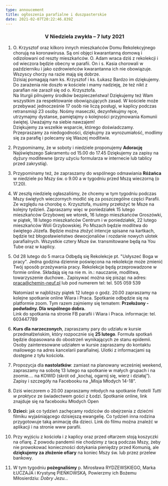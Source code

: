 ```yaml
---
type: annoucement
title: ogłoszenia parafialne i duszpasterskie
date: 2021-02-07T20:22:46.839Z
---
```

<!--StartFragment-->

<h3 style="text-align:center;">V Niedziela zwykła – 7 luty 2021</h3>

1. O. Krzysztof oraz kilkoro innych mieszkańców Domu Rekolekcyjnego chorują na koronawirusa. Są oni objęci kwarantanną domową i odizolowani od reszty mieszkańców. O. Adam wraca dziś z rekolekcji i od wieczora będzie obecny w parafii. On i s. Kasia chorowali w październiku i jako ozdrowieńców kwarantanna ich nie obowiązuje. Wszyscy chorzy na razie mają się dobrze.\
   Dzisiaj pomagają nam ks. Krzysztof i ks. Łukasz Bardzo im dziękujemy.\
   Do zarażenia nie doszło w kościele i mamy nadzieję, że też nikt z parafian nie zaraził się od o. Krzysztofa.\
   Na liturgii pilnujemy środków bezpieczeństwa! Dziękujemy też Wam wszystkim za respektowanie obowiązujących zasad. W kościele może przebywać jednocześnie 17 osób nie liczą posługi, w kaplicy podczas retransmisji 23 osoby. Nośmy maseczki, dezynfekujmy ręce, utrzymajmy dystanse, pamiętajmy o kolejności przyjmowania Komunii świętej. Uważajmy na siebie nawzajem!\
   Dziękujemy za wszelkie wsparcie, którego doświadczamy. Przepraszamy za niedogodności, dziękujmy za wyrozumiałość, modlimy się za parafię i polecamy się Waszej modlitwie.
2. Przypominamy, że w soboty i niedziele proponujemy **Adorację** Najświętszego Sakramentu od 15.00 do 17.45 Dziękujemy za zapisy na dyżury modlitewne (przy użyciu formularza w internecie lub tablicy przed zakrystią).
3. Przypominamy też, że zapraszamy do wspólnego odmawiania **Różańca** w niedziele po Mszy św. o 9.00 a w tygodniu przed Mszą wieczorną (o 17.20).
4. W zeszłą niedzielę ogłaszaliśmy, że chcemy w tym tygodniu podczas Mszy świętych wieczornych modlić się za poszczególne części Parafii. Ze względu na chorobę o. Krzysztofa, musimy przełożyć te Msze na kolejny tydzień. Zapraszamy więc w poniedziałek 15 lutego mieszkańców Grzybowej we wtorek, 16 lutego mieszkańców Groszówki, w piątek, 18 lutego mieszkańców Centrum i w poniedziałek, 22 lutego mieszkańców Woli Grzybowskiej. Po Mszach będzie modlitwa do świętego Józefa. Będzie można złożyć intencje spisane na kartkach, będzie też błogosławieństwo dewocjonaliów i rozdanie nowych ulotek parafialnych. Wszystkie cztery Msze św. transmitowane będą na You Tube oraz w kaplicy.
5. Od 28 lutego do 5 marca Odbędą się Rekolekcje pt. "Usłyszeć Boga w pracy". Jedna godzina dziennie poświęcona na rekolekcje może zmienić Twój sposób przeżywania pracy. Rekolekcje będą przeprowadzone w formie online. Składają się na nie m. in.: nauczanie, modlitwa, towarzyszenie duchowe.. Zapisywać można się pisząc na adres: [praca@chemin-neuf.pl](mailto:praca@chemin-neuf.pl) lub pod numerem tel: tel. 505 059 539

   Natomiast w najbliższy piątek 12 lutego o godz. 20.00 zapraszamy na kolejne spotkanie online Wiara i Praca. Spotkanie odbędzie się na platformie zoom. Tym razem zajmiemy się tematem: **Przełożony - podwładny. Dla wspólnego dobra.**\
   Link do spotkania na stronie FB parafii i Wiara i Praca. informacje: tel. 603447789
6. **Kurs dla narzeczonych**, zapraszamy pary do udziału w kursie przedmałżeńskim, który rozpocznie się **25 lutego**. Formuła spotkań będzie dopasowana do obostrzeń wynikających ze stanu epidemii. Osoby zainteresowane udziałem w kursie zapraszamy do kontaktu mailowego na adres kancelarii parafialnej. Ulotki z informacjami są dostępne z tyłu kościoła.
7. Propozycja dla **nastolatków**: zamiast na planowany wcześniej weekend, zapraszamy na sobotę 13 lutego na spotkanie w małych grupach i na zoomie…. na KOWID (skrót od „kochaj, ogarnij się, wierz i działaj”). Zapisy i szczegóły na Facebooku na „Misja Młodych 14-18”.
8. Dziś wieczorem o 20.00 zapraszamy młodych na spotkanie *Fratelli Tutti w praktyce* ze świadectwem gości z Łodzi. Spotkanie online, link znajduje się na facebooku Młodych Open
9. **Dzieci:** jak co tydzień zachęcamy rodziców do obejrzenia z dziećmi filmiku wyjaśniającego dzisiejszą ewangelię. Co tydzień inna rodzina przygotowuje taką animację dla dzieci. Link do filmu można znaleźć w aplikacji i na stronie www parafii.
10. Przy wyjściu z kościoła i z kaplicy oraz przed ołtarzem stoją koszyczki na ofiarę. Z powodu pandemii nie chodzimy z tacą podczas Mszy, żeby nie prowokować konieczności dotykania pieniędzy przed Komunią, ale **dziękujemy za złożenie ofiary** na koniec Mszy św. lub przez przelew bankowy.
11. W tym tygodniu **pożegnaliśmy** p. Mirosława RYDZEWSKIEGO, Marka ŁUCZAJA i Krystynę PIEŃKOWSKĄ. Powierzmy ich Bożemu Miłosierdziu: *Dobry Jezu…*

<!--EndFragment-->
